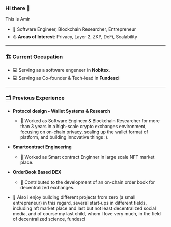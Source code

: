 ### Hi there 👋

This is Amir

- 🔭 Software Engineer, Blockchain Researcher, Entrepreneur
- ⛵ **Areas of Interest**: Privacy, Layer 2, ZKP, DeFi, Scalability

---
### 🏗️ Current Occupation 
  - 💻 Serving as a software engeneer in **Nobitex**.
  - 💻 Serving as Co-founder & Tech-lead in **Fundesci**

---
### 🗂️ Previous Experience
  
- **Protocol design - Wallet Systems & Research**  
  - 💼 Worked as Software Engineer & Blockchain Researcher for more than 3 years in a high-scale crypto exchanges environment, focusing on on-chain privacy, scaling up the wallet format of platform, and building innovative things :).
- **Smartcontract Engineering**
  - 💼 Worked as Smart contract Enginner in large scale NFT market place.
- **OrderBook Based DEX**  
  - 🎯 Contributed to the development of an on-chain order book for decentralized exchanges.
  
- 💼 Also i enjoy building different projects from zero (a small entrepreneur) in this regard, several start-ups in different fields, including nft market place and last but not least decentralized social media, and of course my last child, whom I love very much, in the field of decentralized science, fundesci
